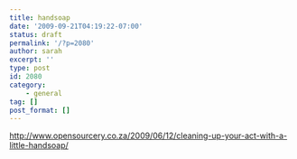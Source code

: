 ```yaml
---
title: handsoap
date: '2009-09-21T04:19:22-07:00'
status: draft
permalink: '/?p=2080'
author: sarah
excerpt: ''
type: post
id: 2080
category:
    - general
tag: []
post_format: []
---
```

http://www.opensourcery.co.za/2009/06/12/cleaning-up-your-act-with-a-little-handsoap/